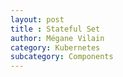 ```yaml
---
layout: post
title : Stateful Set
author: Mégane Vilain
category: Kubernetes
subcategory: Components
---
```

